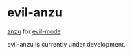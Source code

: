 # evil-anzu

[anzu](https://github.com/syohex/emacs-anzu) for [evil-mode](https://gitorious.org/evil)

evil-anzu is currently under development.
